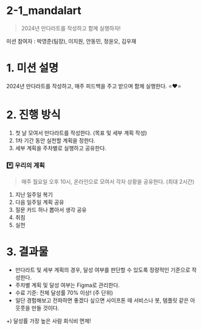 # 2-1_mandalart

> 2024년 만다라트를 작성하고 함께 실행하자!

미션 참여자 : 박영준(팀장), 이지원, 안동민, 정윤오, 김우재

# 1. 미션 설명

2024년 만다라트를 작성하고, 매주 피드백을 주고 받으며 함께 실행한다. ⭐️❤️⭐️

# 2. 진행 방식

1) 첫 날 모여서 만다라트를 작성한다. (목표 및 세부 계획 작성)
2) 1차 기간 동안 실천할 계획을 정한다.
3) 세부 계획을 주차별로 실행하고 공유한다.

### *️⃣ 우리의 계획

> 매주 월요일 오후 10시, 온라인으로 모여서 각자 상황을 공유한다. (최대 2시간)
1) 지난 일주일 복기
2) 다음 일주일 계획 공유
3) 질문 카드 하나 뽑아서 생각 공유
4) 취침
5) 실천

# 3. 결과물

- 만다라트 및 세부 계획의 경우, 달성 여부를 판단할 수 있도록 정량적인 기준으로 작성한다.
- 주차별 계획 및 달성 여부는 Figma로 관리한다.
- 수료 기준: 전체 달성률 70% 이상! (주 단위)
- 일단 경험해보고 전파하면 좋겠다 싶으면 사이프톤 때 서비스나 봇, 템플릿 같은 아웃풋을 만들 것이다.

+) 달성률 가장 높은 사람 회식비 면제!

